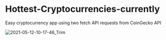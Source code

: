 # Hottest-Cryptocurrencies-currently
Easy cryptocurrency app using two fetch API requests from CoinGecko API

![2021-05-12-10-17-46_Trim](https://user-images.githubusercontent.com/80545806/117943081-10eed880-b30c-11eb-815c-db4ed035ffe4.gif)

